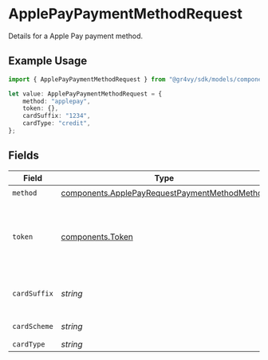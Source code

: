 # ApplePayPaymentMethodRequest

Details for a Apple Pay payment method.

## Example Usage

```typescript
import { ApplePayPaymentMethodRequest } from "@gr4vy/sdk/models/components";

let value: ApplePayPaymentMethodRequest = {
    method: "applepay",
    token: {},
    cardSuffix: "1234",
    cardType: "credit",
};
```

## Fields

| Field                                                                                                            | Type                                                                                                             | Required                                                                                                         | Description                                                                                                      | Example                                                                                                          |
| ---------------------------------------------------------------------------------------------------------------- | ---------------------------------------------------------------------------------------------------------------- | ---------------------------------------------------------------------------------------------------------------- | ---------------------------------------------------------------------------------------------------------------- | ---------------------------------------------------------------------------------------------------------------- |
| `method`                                                                                                         | [components.ApplePayRequestPaymentMethodMethod](../../models/components/applepayrequestpaymentmethodmethod.md)   | :heavy_check_mark:                                                                                               | `applepay`.                                                                                                      | applepay                                                                                                         |
| `token`                                                                                                          | [components.Token](../../models/components/token.md)                                                             | :heavy_check_mark:                                                                                               | The encrypted (opaque) token that was passed to the `onpaymentauthorized`<br/>callback by the Apple Pay integration. |                                                                                                                  |
| `cardSuffix`                                                                                                     | *string*                                                                                                         | :heavy_minus_sign:                                                                                               | Last 4 digits of the PAN for identification purposes.                                                            | 1234                                                                                                             |
| `cardScheme`                                                                                                     | *string*                                                                                                         | :heavy_minus_sign:                                                                                               | The scheme/brand of the card.                                                                                    |                                                                                                                  |
| `cardType`                                                                                                       | *string*                                                                                                         | :heavy_minus_sign:                                                                                               | The type of card.                                                                                                | credit                                                                                                           |